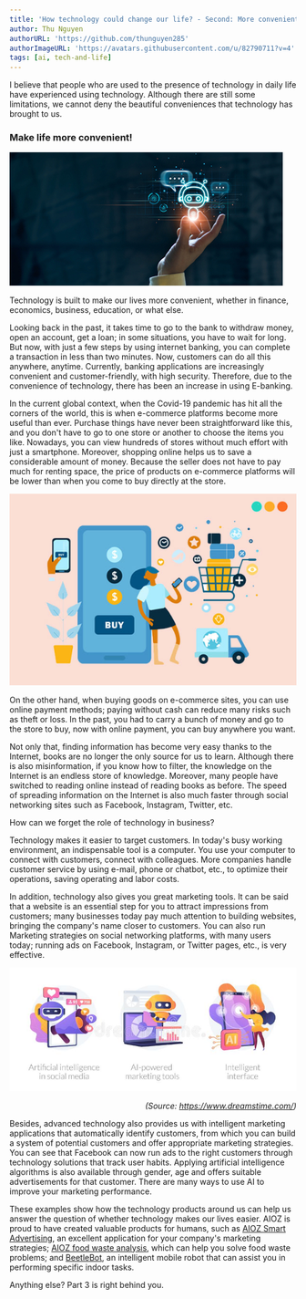 ```yaml
---
title: 'How technology could change our life? - Second: More convenient'
author: Thu Nguyen
authorURL: 'https://github.com/thunguyen285'
authorImageURL: 'https://avatars.githubusercontent.com/u/82790711?v=4'
tags: [ai, tech-and-life]
---
```


I believe that people who are used to the presence of technology in daily life have experienced using technology. Although there are still some limitations, we cannot deny the beautiful conveniences that technology has brought to us.

### Make life more convenient!

![](https://github.com/aioz-ai/ai-docs-cms/blob/main/content/blog/assets/2021-06-11-tech-life-convenient/shutterstock_1639774756.jpeg?raw=true)

Technology is built to make our lives more convenient, whether in finance, economics, business, education, or what else.

Looking back in the past, it takes time to go to the bank to withdraw money, open an account, get a loan; in some situations, you have to wait for long. But now, with just a few steps by using internet banking, you can complete a transaction in less than two minutes. Now, customers can do all this anywhere, anytime. Currently, banking applications are increasingly convenient and customer-friendly, with high security. Therefore, due to the convenience of technology, there has been an increase in using E-banking.
<!--truncate-->

In the current global context, when the Covid-19 pandemic has hit all the corners of the world, this is when e-commerce platforms become more useful than ever. Purchase things have never been straightforward like this, and you don't have to go to one store or another to choose the items you like. Nowadays, you can view hundreds of stores without much effort with just a smartphone. Moreover, shopping online helps us to save a considerable amount of money. Because the seller does not have to pay much for renting space, the price of products on e-commerce platforms will be lower than when you come to buy directly at the store.

![](https://github.com/aioz-ai/ai-docs-cms/blob/main/content/blog/assets/2021-06-11-tech-life-convenient/dat-cau-voi-convenient1.jpeg?raw=true)

On the other hand, when buying goods on e-commerce sites, you can use online payment methods; paying without cash can reduce many risks such as theft or loss. In the past, you had to carry a bunch of money and go to the store to buy, now with online payment, you can buy anywhere you want.

Not only that, finding information has become very easy thanks to the Internet, books are no longer the only source for us to learn. Although there is also misinformation, if you know how to filter, the knowledge on the Internet is an endless store of knowledge. Moreover, many people have switched to reading online instead of reading books as before. The speed of spreading information on the Internet is also much faster through social networking sites such as Facebook, Instagram, Twitter, etc.

How can we forget the role of technology in business?

Technology makes it easier to target customers. In today's busy working environment, an indispensable tool is a computer. You use your computer to connect with customers, connect with colleagues. More companies handle customer service by using e-mail, phone or chatbot, etc., to optimize their operations, saving operating and labor costs.

In addition, technology also gives you great marketing tools. It can be said that a website is an essential step for you to attract impressions from customers; many businesses today pay much attention to building websites, bringing the company's name closer to customers. You can also run Marketing strategies on social networking platforms, with many users today; running ads on Facebook, Instagram, or Twitter pages, etc., is very effective.

![](https://github.com/aioz-ai/ai-docs-cms/blob/main/content/blog/assets/2021-06-11-tech-life-convenient/mobile-intelligent-interface-automated-seo-advertisement-artificial-intelligence-social-media-ai-powered-marketing-tools-168578530.jpeg?raw=true)

*<div align="right">(Source: <a href="https://www.dreamstime.com/">https://www.dreamstime.com/</a>)</div>*

Besides, advanced technology also provides us with intelligent marketing applications that automatically identify customers, from which you can build a system of potential customers and offer appropriate marketing strategies. You can see that Facebook can now run ads to the right customers through technology solutions that track user habits. Applying artificial intelligence algorithms is also available through gender, age and offers suitable advertisements for that customer. There are many ways to use AI to improve your marketing performance.

These examples show how the technology products around us can help us answer the question of whether technology makes our lives easier. AIOZ is proud to have created valuable products for humans, such as [AIOZ Smart Advertising](https://ai.aioz.io/docs/showcase/in-house/smart_advertising/), an excellent application for your company's marketing strategies; [AIOZ food waste analysis](https://ai.aioz.io/docs/showcase/impact_studies/NEA-Foodwaste/), which can help you solve food waste problems; and [BeetleBot](https://ai.aioz.io/docs/showcase/in-house/beetlebot/), an intelligent mobile robot that can assist you in performing specific indoor tasks.

Anything else? Part 3 is right behind you.
